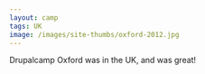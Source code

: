 ```yaml
---
layout: camp
tags: UK
image: /images/site-thumbs/oxford-2012.jpg
---
```

Drupalcamp Oxford was in the UK, and was great!